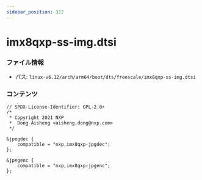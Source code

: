 ```yaml
---
sidebar_position: 322
---
```

# imx8qxp-ss-img.dtsi

### ファイル情報

- パス: `linux-v6.12/arch/arm64/boot/dts/freescale/imx8qxp-ss-img.dtsi`

### コンテンツ

```dtsi
// SPDX-License-Identifier: GPL-2.0+
/*
 * Copyright 2021 NXP
 *	Dong Aisheng <aisheng.dong@nxp.com>
 */

&jpegdec {
	compatible = "nxp,imx8qxp-jpgdec";
};

&jpegenc {
	compatible = "nxp,imx8qxp-jpgenc";
};

```
